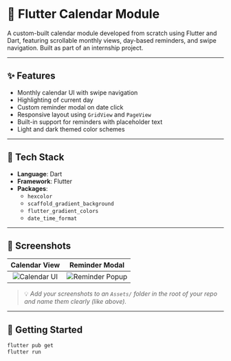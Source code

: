 # 📆 Flutter Calendar Module

A custom-built calendar module developed from scratch using Flutter and Dart, featuring scrollable monthly views, day-based reminders, and swipe navigation. Built as part of an internship project.

---

## ✨ Features
- Monthly calendar UI with swipe navigation
- Highlighting of current day
- Custom reminder modal on date click
- Responsive layout using `GridView` and `PageView`
- Built-in support for reminders with placeholder text
- Light and dark themed color schemes

---

## 📱 Tech Stack
- **Language**: Dart
- **Framework**: Flutter
- **Packages**: 
  - `hexcolor`
  - `scaffold_gradient_background`
  - `flutter_gradient_colors`
  - `date_time_format`

---

## 🧪 Screenshots

| Calendar View | Reminder Modal |
|:-------------:|:--------------:|
| ![Calendar UI](Assets/calendar_view.png) | ![Reminder Popup](Assets/reminder_modal.png) |

> 💡 *Add your screenshots to an `Assets/` folder in the root of your repo and name them clearly (like above).*

---

## 🚀 Getting Started

```bash
flutter pub get
flutter run
